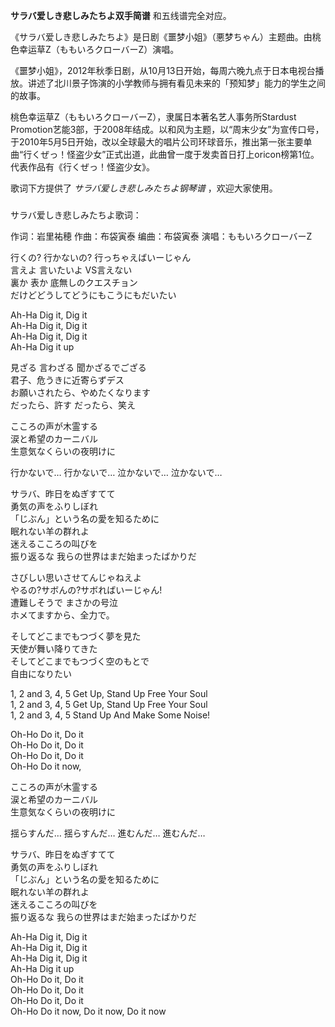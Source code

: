 

**サラバ爱しき悲しみたちよ双手简谱** 和五线谱完全对应。  
  
《サラバ爱しき悲しみたちよ》是日剧《噩梦小姐》（悪梦ちゃん）主题曲。由桃色幸运草Z（ももいろクローバーZ）演唱。  
  
《噩梦小姐》，2012年秋季日剧，从10月13日开始，每周六晚九点于日本电视台播放。讲述了北川景子饰演的小学教师与拥有看见未来的「预知梦」能力的学生之间的故事。  
  
桃色幸运草Z（ももいろクローバーZ），隶属日本著名艺人事务所Stardust
Promotion艺能3部，于2008年结成。以和风为主题，以“周末少女”为宣传口号，于2010年5月5日开始，改以全球最大的唱片公司环球音乐，推出第一张主要单曲“行くぜっ！怪盗少女”正式出道，此曲曾一度于发卖首日打上oricon榜第1位。代表作品有《行くぜっ！怪盗少女》。  
  
歌词下方提供了 _サラバ爱しき悲しみたちよ钢琴谱_ ，欢迎大家使用。

###  
サラバ爱しき悲しみたちよ歌词：

作词：岩里祐穂 作曲：布袋寅泰 编曲：布袋寅泰 演唱：ももいろクローバーZ

  
行くの? 行かないの? 行っちゃえばいーじゃん  
言えよ 言いたいよ VS言えない  
裏か 表か 底無しのクエスチョン  
だけどどうしてどうにもこうにもだいたい

Ah-Ha Dig it, Dig it  
Ah-Ha Dig it, Dig it  
Ah-Ha Dig it, Dig it  
Ah-Ha Dig it up

見ざる 言わざる 聞かざるでござる  
君子、危うきに近寄らずデス  
お願いされたら、やめたくなります  
だったら、許す だったら、笑え

こころの声が木霊する  
涙と希望のカーニバル  
生意気なくらいの夜明けに

行かないで… 行かないで… 泣かないで… 泣かないで…

サラバ、昨日をぬぎすてて  
勇気の声をふりしぼれ  
「じぶん」という名の愛を知るために  
眠れない羊の群れよ  
迷えるこころの叫びを  
振り返るな 我らの世界はまだ始まったばかりだ

さびしい思いさせてんじゃねえよ  
やるの?サボんの?サボればいーじゃん!  
遭難しそうで まさかの号泣  
ホメてますから、全力で。

そしてどこまでもつづく夢を見た  
天使が舞い降りてきた  
そしてどこまでもつづく空のもとで  
自由になりたい

1, 2 and 3, 4, 5 Get Up, Stand Up Free Your Soul  
1, 2 and 3, 4, 5 Get Up, Stand Up Free Your Soul  
1, 2 and 3, 4, 5 Stand Up And Make Some Noise!

Oh-Ho Do it, Do it  
Oh-Ho Do it, Do it  
Oh-Ho Do it, Do it  
Oh-Ho Do it now,

こころの声が木霊する  
涙と希望のカーニバル  
生意気なくらいの夜明けに

揺らすんだ… 揺らすんだ… 進むんだ… 進むんだ…

サラバ、昨日をぬぎすてて  
勇気の声をふりしぼれ  
「じぶん」という名の愛を知るために  
眠れない羊の群れよ  
迷えるこころの叫びを  
振り返るな 我らの世界はまだ始まったばかりだ

Ah-Ha Dig it, Dig it  
Ah-Ha Dig it, Dig it  
Ah-Ha Dig it, Dig it  
Ah-Ha Dig it up  
Oh-Ho Do it, Do it  
Oh-Ho Do it, Do it  
Oh-Ho Do it, Do it  
Oh-Ho Do it now, Do it now, Do it now


